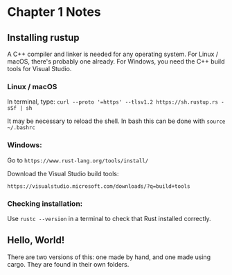 # Chapter 1 Notes

## Installing rustup

A C++ compiler and linker is needed for any operating system.
For Linux / macOS, there's probably one already.
For Windows, you need the C++ build tools for Visual Studio.
### Linux / macOS

In terminal, type:
`curl --proto '=https' --tlsv1.2 https://sh.rustup.rs -sSf | sh`

It may be necessary to reload the shell.
In bash this can be done with 
`source ~/.bashrc`

### Windows:

Go to `https://www.rust-lang.org/tools/install/`

Download the Visual Studio build tools:

`https://visualstudio.microsoft.com/downloads/?q=build+tools`

### Checking installation:

Use `rustc --version` in a terminal to check that Rust installed correctly.

## Hello, World!

There are two versions of this: one made by hand, and one made using cargo.
They are found in their own folders.